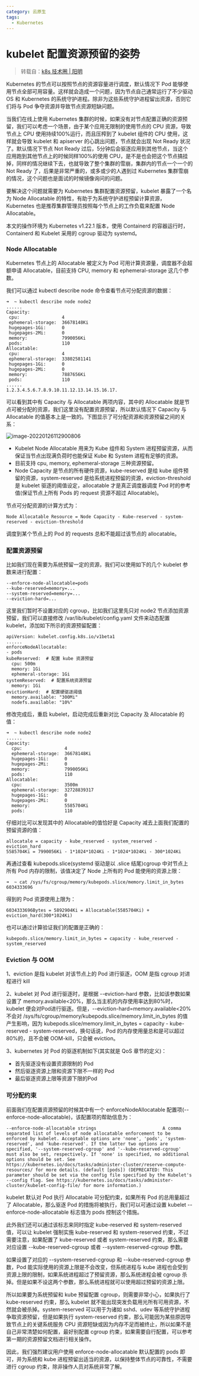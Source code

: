 ```yaml
---
category: 云原生
tags:
  - Kubernetes
---
```


# kubelet 配置资源预留的姿势

> 转载自：[k8s 技术圈 | 阳明](https://os.51cto.com/article/681036.html)

Kubernetes 的节点可以按照节点的资源容量进行调度，默认情况下 Pod 能够使用节点全部可用容量。这样就会造成一个问题，因为节点自己通常运行了不少驱动 OS 和 Kubernetes 的系统守护进程。除非为这些系统守护进程留出资源，否则它们将与 Pod 争夺资源并导致节点资源短缺问题。

当我们在线上使用 Kubernetes 集群的时候，如果没有对节点配置正确的资源预留，我们可以考虑一个场景，由于某个应用无限制的使用节点的 CPU 资源，导致节点上 CPU 使用持续100%运行，而且压榨到了 kubelet 组件的 CPU 使用，这样就会导致 kubelet 和 apiserver 的心跳出问题，节点就会出现 Not Ready 状况了。默认情况下节点 Not Ready 过后，5分钟后会驱逐应用到其他节点，当这个应用跑到其他节点上的时候同样100%的使用 CPU，是不是也会把这个节点搞挂掉，同样的情况继续下去，也就导致了整个集群的雪崩，集群内的节点一个一个的 Not Ready 了，后果是非常严重的，或多或少的人遇到过 Kubernetes 集群雪崩的情况，这个问题也是面试的时候镜像询问的问题。

要解决这个问题就需要为 Kubernetes 集群配置资源预留，kubelet 暴露了一个名为 Node Allocatable 的特性，有助于为系统守护进程预留计算资源，Kubernetes 也是推荐集群管理员按照每个节点上的工作负载来配置 Node Allocatable。

本文的操作环境为 Kubernetes v1.22.1 版本，使用 Containerd 的容器运行时，Containerd 和 Kubelet 采用的 cgroup 驱动为 systemd。

### Node Allocatable

Kubernetes 节点上的 Allocatable 被定义为 Pod 可用计算资源量，调度器不会超额申请 Allocatable，目前支持 CPU, memory 和 ephemeral-storage 这几个参数。

我们可以通过 kubectl describe node 命令查看节点可分配资源的数据：



```
➜  ~ kubectl describe node node2 
...... 
Capacity: 
 cpu:                4 
 ephemeral-storage:  36678148Ki 
 hugepages-1Gi:      0 
 hugepages-2Mi:      0 
 memory:             7990056Ki 
 pods:               110 
Allocatable: 
 cpu:                4 
 ephemeral-storage:  33802581141 
 hugepages-1Gi:      0 
 hugepages-2Mi:      0 
 memory:             7887656Ki 
 pods:               110 
...... 
1.2.3.4.5.6.7.8.9.10.11.12.13.14.15.16.17.
```

可以看到其中有 Capacity 与 Allocatable 两项内容，其中的 Allocatable 就是节点可被分配的资源，我们这里没有配置资源预留，所以默认情况下 Capacity 与 Allocatable 的值基本上是一致的。下图显示了可分配资源和资源预留之间的关系：

 ![image-20220126112900806](https://gitee.com/clay-wangzhi/blogImg/raw/master/blogImg/image-20220126112900806.png)

- Kubelet Node Allocatable 用来为 Kube 组件和 System 进程预留资源，从而保证当节点出现满负荷时也能保证 Kube 和 System 进程有足够的资源。
- 目前支持 cpu, memory, ephemeral-storage 三种资源预留。
- Node Capacity 是节点的所有硬件资源，kube-reserved 是给 kube 组件预留的资源，system-reserved 是给系统进程预留的资源，eviction-threshold 是 kubelet 驱逐的阈值设定，allocatable 才是真正调度器调度 Pod 时的参考值(保证节点上所有 Pods 的 request 资源不超过 Allocatable)。

节点可分配资源的计算方式为：

```
Node Allocatable Resource = Node Capacity - Kube-reserved - system-reserved - eviction-threshold 
```

调度到某个节点上的 Pod 的 requests 总和不能超过该节点的 allocatable。

### 配置资源预留

比如我们现在需要为系统预留一定的资源，我们可以使用如下的几个 kubelet 参数来进行配置：

```
--enforce-node-allocatable=pods 
--kube-reserved=memory=... 
--system-reserved=memory=... 
--eviction-hard=... 
```

这里我们暂时不设置对应的 cgroup，比如我们这里先只对 node2 节点添加资源预留，我们可以直接修改 /var/lib/kubelet/config.yaml 文件来动态配置 kubelet，添加如下所示的资源预留配置：

```
apiVersion: kubelet.config.k8s.io/v1beta1 
...... 
enforceNodeAllocatable: 
- pods 
kubeReserved:  # 配置 kube 资源预留 
  cpu: 500m 
  memory: 1Gi 
  ephemeral-storage: 1Gi 
systemReserved:  # 配置系统资源预留 
  memory: 1Gi 
evictionHard:  # 配置硬驱逐阈值 
  memory.available: "300Mi" 
  nodefs.available: "10%" 
```

修改完成后，重启 kubelet，启动完成后重新对比 Capacity 及 Allocatable 的值：

```
➜  ~ kubectl describe node node2 
...... 
Capacity: 
  cpu:                4 
  ephemeral-storage:  36678148Ki 
  hugepages-1Gi:      0 
  hugepages-2Mi:      0 
  memory:             7990056Ki 
  pods:               110 
Allocatable: 
  cpu:                3500m 
  ephemeral-storage:  32728839317 
  hugepages-1Gi:      0 
  hugepages-2Mi:      0 
  memory:             5585704Ki 
  pods:               110 
```

仔细对比可以发现其中的 Allocatable的值恰好是 Capacity 减去上面我们配置的预留资源的值：

```
allocatale = capacity - kube_reserved - system_reserved - eviction_hard 
5585704Ki = 7990056Ki - 1*1024*1024Ki - 1*1024*1024Ki - 300*1024Ki 
```

再通过查看 kubepods.slice(systemd 驱动是以 .slice 结尾)cgroup 中对节点上所有 Pod 内存的限制，该值决定了 Node 上所有的 Pod 能使用的资源上限：

```
➜  ~ cat /sys/fs/cgroup/memory/kubepods.slice/memory.limit_in_bytes 
6034333696 
```

得到的 Pod 资源使用上限为：

```
6034333696Bytes = 5892904Ki = Allocatable(5585704Ki) + eviction_hard(300*1024Ki) 
```

也可以通过计算验证我们的配置是正确的：

```
kubepods.slice/memory.limit_in_bytes = capacity - kube_reserved - system_reserved 
```

### Eviction 与 OOM

1、eviction 是指 kubelet 对该节点上的 Pod 进行驱逐，OOM 是指 cgroup 对进程进行 kill

2、kubelet 对 Pod 进行驱逐时，是根据 --eviction-hard 参数，比如该参数如果设置了 memory.available<20%，那么当主机的内存使用率达到80%时，kubelet 便会对Pod进行驱逐。但是，--eviction-hard=memory.available<20% 不会对 /sys/fs/cgroup/memory/kubepods.slice/memory.limit_in_bytes 的值产生影响，因为 kubepods.slice/memory.limit_in_bytes = capacity - kube-reserved - system-reserved，换句话说，Pod 的内存使用量总和是可以超过80%的，且不会被 OOM-kill，只会被 eviction。

3、kubernetes 对 Pod 的驱逐机制如下(其实就是 QoS 章节的定义)：

- 首先驱逐没有设置资源限制的 Pod
- 然后驱逐资源上限和资源下限不一样的 Pod
- 最后驱逐资源上限等资源下限的Pod

### 可分配约束

前面我们在配置资源预留的时候其中有一个 enforceNodeAllocatable 配置项(--enforce-node-allocatable)，该配置项的帮助信息为：

```
--enforce-node-allocatable strings                         A comma separated list of levels of node allocatable enforcement to be enforced by kubelet. Acceptable options are 'none', 'pods', 'system-reserved', and 'kube-reserved'. If the latter two options are specified, '--system-reserved-cgroup' and '--kube-reserved-cgroup' must also be set, respectively. If 'none' is specified, no additional options should be set. See https://kubernetes.io/docs/tasks/administer-cluster/reserve-compute-resources/ for more details. (default [pods]) (DEPRECATED: This parameter should be set via the config file specified by the Kubelet's --config flag. See https://kubernetes.io/docs/tasks/administer-cluster/kubelet-config-file/ for more information.) 
```

kubelet 默认对 Pod 执行 Allocatable 可分配约束，如果所有 Pod 的总用量超过了 Allocatable，那么驱逐 Pod 的措施将被执行，我们可以可通过设置 kubelet --enforce-node-allocatable 标志值为 pods 控制这个措施。

此外我们还可以通过该标志来同时指定 kube-reserved 和 system-reserved 值，可以让 kubelet 强制实施 kube-reserved 和 system-reserved 约束，不过需要注意，如果配置了 kube-reserved 或者 system-reserved 约束，那么需要对应设置 --kube-reserved-cgroup 或者 --system-reserved-cgroup 参数。

如果设置了对应的 --system-reserved-cgroup 和 --kube-reserved-cgroup 参数，Pod 能实际使用的资源上限是不会改变，但系统进程与 kube 进程也会受到资源上限的限制，如果系统进程超过了预留资源，那么系统进程会被 cgroup 杀掉。但是如果不设这两个参数，那么系统进程就可以使用超过预留的资源上限。

所以如果要为系统预留和 kube 预留配置 cgroup，则需要非常小心，如果执行了 kube-reserved 约束，那么 kubelet 就不能出现突发负载用光所有可用资源，不然就会被杀掉。system-reserved 可以用于为诸如 sshd、udev 等系统守护进程争取资源预留，但是如果执行 system-reserved 约束，那么可能因为某些原因导致节点上的关键系统服务 CPU 资源短缺或因为内存不足而被终止，所以如果不是自己非常清楚如何配置，最好别配置 cgroup 约束，如果需要自行配置，可以参考第一期的资源预留文档进行相关操作。

因此，我们强烈建议用户使用 enforce-node-allocatable 默认配置的 pods 即可，并为系统和 kube 进程预留出适当的资源，以保持整体节点的可靠性，不需要进行 cgroup 约束，除非操作人员对系统非常了解。



